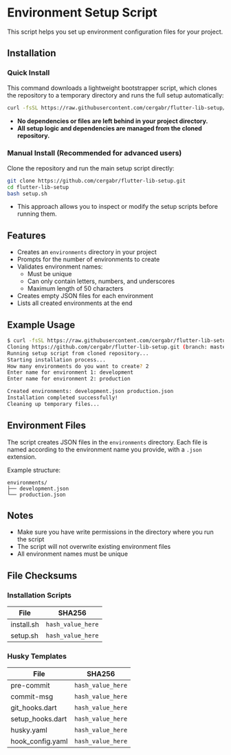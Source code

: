 # Environment Setup Script

This script helps you set up environment configuration files for your project.

## Installation

### Quick Install

This command downloads a lightweight bootstrapper script, which clones the repository to a temporary directory and runs the full setup automatically:

```bash
curl -fsSL https://raw.githubusercontent.com/cergabr/flutter-lib-setup/master/install.sh | bash
```

- **No dependencies or files are left behind in your project directory.**
- **All setup logic and dependencies are managed from the cloned repository.**

### Manual Install (Recommended for advanced users)

Clone the repository and run the main setup script directly:

```bash
git clone https://github.com/cergabr/flutter-lib-setup.git
cd flutter-lib-setup
bash setup.sh
```

- This approach allows you to inspect or modify the setup scripts before running them.

## Features

- Creates an `environments` directory in your project
- Prompts for the number of environments to create
- Validates environment names:
  - Must be unique
  - Can only contain letters, numbers, and underscores
  - Maximum length of 50 characters
- Creates empty JSON files for each environment
- Lists all created environments at the end

## Example Usage

```bash
$ curl -fsSL https://raw.githubusercontent.com/cergabr/flutter-lib-setup/master/install.sh | bash
Cloning https://github.com/cergabr/flutter-lib-setup.git (branch: master) to temporary directory...
Running setup script from cloned repository...
Starting installation process...
How many environments do you want to create? 2
Enter name for environment 1: development
Enter name for environment 2: production

Created environments: development.json production.json
Installation completed successfully!
Cleaning up temporary files...
```

## Environment Files

The script creates JSON files in the `environments` directory. Each file is named according to the environment name you provide, with a `.json` extension.

Example structure:
```
environments/
├── development.json
└── production.json
```

## Notes

- Make sure you have write permissions in the directory where you run the script
- The script will not overwrite existing environment files
- All environment names must be unique

## File Checksums

### Installation Scripts
| File      | SHA256           |
|-----------|------------------|
| install.sh| `hash_value_here`|
| setup.sh  | `hash_value_here`|

### Husky Templates
| File | SHA256 |
|------|---------|
| pre-commit | `hash_value_here` |
| commit-msg | `hash_value_here` |
| git_hooks.dart | `hash_value_here` |
| setup_hooks.dart | `hash_value_here` |
| husky.yaml | `hash_value_here` |
| hook_config.yaml | `hash_value_here` |
